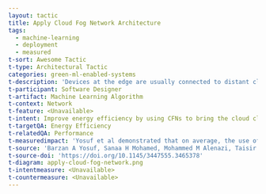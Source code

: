 ```yaml
---
layout: tactic
title: Apply Cloud Fog Network Architecture
tags:
  - machine-learning
  - deployment
  - measured
t-sort: Awesome Tactic
t-type: Architectural Tactic
categories: green-ml-enabled-systems
t-description: 'Devices at the edge are usually connected to distant cloud services. However, bringing the cloud closer to edge devices could be more energy efficient. A cloud fog network (CFN) is one way to achieve that. CFN supports an architecture where deep neural network models are processed in servers between end-devices and clouds. For example, Yosuf et al. (2021) present a CFN architecture that consists of four layers: IoT end devices, Access Fog (AF), Metro Fog (MF), and Cloud Datacenter (CDC). This architecture led to a 68% reduction in power consumption when compared to a traditional cloud data center architecture on average.'
t-participant: Software Designer
t-artifact: Machine Learning Algorithm
t-context: Network
t-feature: <Unavailable>
t-intent: Improve energy efficiency by using CFNs to bring the cloud closer to edge devices and reduce energy consumption due to data transfers
t-targetQA: Energy Efficiency
t-relatedQA: Performance
t-measuredimpact: 'Yosuf et al demonstrated that on average, the use of Cloud fog network (CFN) architecture led to a 68% reduction in power consumption when compared to a traditional cloud data center architecture.'
t-source: 'Barzan A Yosuf, Sanaa H Mohamed, Mohammed M Alenazi, Taisir EH El-Gorashi, and Jaafar MH Elmirghani. 2021. Energy-Efficient AI over a Virtualized Cloud Fog Network. In Proceedings of the Twelfth ACM International Conference on Future Energy Systems. 328–334'
t-source-doi: 'https://doi.org/10.1145/3447555.3465378'
t-diagram: apply-cloud-fog-network.png
t-intentmeasure: <Unavailable>
t-countermeasure: <Unavailable>
---
```

